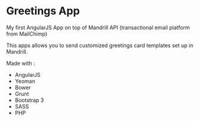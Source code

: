Greetings App
==============

My first AngularJS App on top of Mandrill API (transactional email platform from MailChimp)

This apps allows you to send customized greetings card templates set up in Mandrill. 


Made with : 
* AngularJS
* Yeoman 
* Bower 
* Grunt 
* Bootstrap 3
* SASS
* PHP

